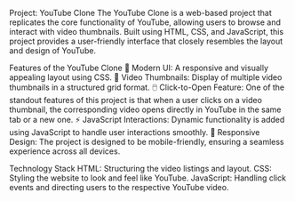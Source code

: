 Project: YouTube Clone
The YouTube Clone is a web-based project that replicates the core functionality of YouTube, allowing users to browse and interact with video thumbnails. Built using HTML, CSS, and JavaScript, this project provides a user-friendly interface that closely resembles the layout and design of YouTube.

Features of the YouTube Clone
🎨 Modern UI: A responsive and visually appealing layout using CSS.
📌 Video Thumbnails: Display of multiple video thumbnails in a structured grid format.
🖱️ Click-to-Open Feature: One of the standout features of this project is that when a user clicks on a video thumbnail, the corresponding video opens directly in YouTube in the same tab or a new one.
⚡ JavaScript Interactions: Dynamic functionality is added using JavaScript to handle user interactions smoothly.
📱 Responsive Design: The project is designed to be mobile-friendly, ensuring a seamless experience across all devices.

Technology Stack
HTML: Structuring the video listings and layout.
CSS: Styling the website to look and feel like YouTube.
JavaScript: Handling click events and directing users to the respective YouTube video.